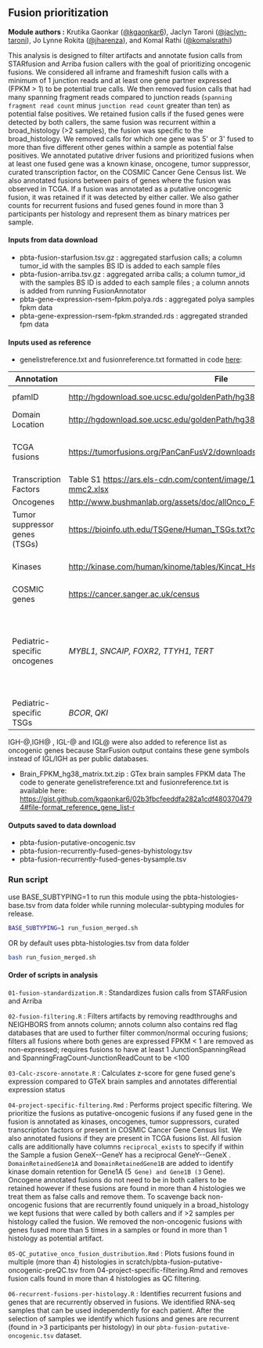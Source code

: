 ## Fusion prioritization

**Module authors :** Krutika Gaonkar ([@kgaonkar6](https://github.com/kgaonkar6)), Jaclyn Taroni ([@jaclyn-taroni](https://github.com/jaclyn-taroni)), Jo Lynne Rokita ([@jharenza](https://github.com/jharenza)), and Komal Rathi ([@komalsrathi](https://github.com/komalsrathi))


This analysis is designed to filter artifacts and annotate fusion calls from STARfusion and Arriba fusion callers with the goal of prioritizing oncogenic fusions. 
We considered all inframe and frameshift fusion calls with a minimum of 1 junction reads and at least one gene partner expressed (FPKM > 1) to be potential true calls. 
We then removed fusion calls that had many spanning fragment reads compared to junction reads (`spanning fragment read count` minus `junction read count` greater than ten) as potential false positives. 
We retained fusion calls if the fused genes were detected by both callers, the same fusion was recurrent within a broad_histology (>2 samples), the fusion was specific to the broad_histology. 
We removed calls for which one gene was 5' or 3' fused to more than five different other genes within a sample as potential false positives. 
We annotated putative driver fusions and prioritized fusions when at least one fused gene was a known kinase, oncogene, tumor suppressor, curated transcription factor, on the COSMIC Cancer Gene Census list.
We also annotated fusions between pairs of genes where the fusion was observed in TCGA.
If a fusion was annotated as a putative oncogenic fusion, it was retained if it was detected by either caller.
We also gather counts for recurrent fusions and fused genes found in more than 3 participants per histology and represent them as binary matrices per sample.

#### Inputs from data download
* pbta-fusion-starfusion.tsv.gz : aggregated starfusion calls; a column tumor_id with the samples BS ID is added to each sample files
* pbta-fusion-arriba.tsv.gz : aggregated arriba calls; a column tumor_id with the samples BS ID is added to each sample files ; a column annots is added from running FusionAnnotator
* pbta-gene-expression-rsem-fpkm.polya.rds : aggregated polya samples fpkm data
* pbta-gene-expression-rsem-fpkm.stranded.rds : aggregated stranded fpm data

#### Inputs used as reference
* genelistreference.txt and fusionreference.txt formatted in code [here](https://gist.github.com/kgaonkar6/02b3fbcfeeddfa282a1cdf4803704794): 

Annotation | File | Source  
------ | ---------- | --------- 
| pfamID                        | http://hgdownload.soe.ucsc.edu/goldenPath/hg38/database/pfamDesc.txt.gz     | UCSC pfamID Description database |
| Domain Location               | http://hgdownload.soe.ucsc.edu/goldenPath/hg38/database/ucscGenePfam.txt.gz | UCSC pfamID Description database |
| TCGA fusions                  | https://tumorfusions.org/PanCanFusV2/downloads/pancanfus.txt.gz             | TumorFusions: an integrative   resource for cancer-associated transcript fusions PMID: 29099951  |
| Transcription Factors | Table S1 https://ars.els-cdn.com/content/image/1-s2.0-S0092867418301065-mmc2.xlsx | @doi:10.1016/j.cell.2018.01.029
| Oncogenes                     | http://www.bushmanlab.org/assets/doc/allOnco_Feb2017.tsv                    | www.bushmanlab.org |
| Tumor suppressor genes (TSGs) | https://bioinfo.uth.edu/TSGene/Human_TSGs.txt?csrt=5027697123997809089      | Tumor Suppressor Gene Database   2.0 PMIDs: 23066107, 26590405 |
| Kinases                       | http://kinase.com/human/kinome/tables/Kincat_Hsap.08.02.xls |      The protein kinase complement of the human genome PMID: 12471243 |
| COSMIC genes                  | https://cancer.sanger.ac.uk/census | Catalogue of Somatic Mutations   in Cancer |
| Pediatric-specific oncogenes  | _MYBL1, SNCAIP, FOXR2, TTYH1, TERT_ | doi:10.1073/pnas.1300252110,   doi:10.1038/nature11327, doi:10.1016/j.cell.2016.01.015, doi:10.1038/ng.2849,   doi:10.1038/ng.3438, doi:10.1002/gcc.22110, doi:10.1016/j.canlet.2014.11.057,   doi:10.1007/s11910-017-0722-5 |
| Pediatric-specific TSGs | _BCOR_, _QKI_  | doi:10.1016/j.cell.2016.01.015, doi:10.1038/ng.3500 |

IGH-@,IGH@ , IGL-@ and IGL@ were also added to reference list as oncogenic genes because StarFusion output contains these gene symbols instead of IGL/IGH as per public databases.


* Brain_FPKM_hg38_matrix.txt.zip : GTex brain samples FPKM data
The code to generate genelistreference.txt and fusionreference.txt is available here: https://gist.github.com/kgaonkar6/02b3fbcfeeddfa282a1cdf4803704794#file-format_reference_gene_list-r


#### Outputs saved to data download
* pbta-fusion-putative-oncogenic.tsv
* pbta-fusion-recurrently-fused-genes-byhistology.tsv
* pbta-fusion-recurrently-fused-genes-bysample.tsv

### Run script
use BASE_SUBTYPING=1 to run this module using the pbta-histologies-base.tsv from data folder while running molecular-subtyping modules for release.
```sh
BASE_SUBTYPING=1 run_fusion_merged.sh 
```

OR by default uses pbta-histologies.tsv from data folder
```sh
bash run_fusion_merged.sh
```


#### Order of scripts in analysis
`01-fusion-standardization.R` : Standardizes fusion calls from STARFusion and Arriba

`02-fusion-filtering.R` : Filters artifacts by removing readthroughs and NEIGHBORS from annots column; annots column also contains red flag databases that are used to further filter common/normal occuring fusions; filters all fusions where both genes are expressed FPKM < 1 are removed as non-expressed; requires fusions to have at least 1 JunctionSpanningRead and SpanningFragCount-JunctionReadCount to be <100

`03-Calc-zscore-annotate.R` : Calculates z-score for gene fused gene's expression compared to GTeX brain samples and annotates differential expression status

`04-project-specific-filtering.Rmd` : Performs project specific filtering. We prioritize the fusions as putative-oncogenic fusions if any fused gene in the fusion is annotated as kinases, oncogenes, tumor suppressors, curated transcription factors or present in COSMIC Cancer Gene Census list. We also annotated fusions if they are present in TCGA fusions list.
All fusion calls are additionally have columns `reciprocal_exists` to specify if within the Sample a fusion GeneX--GeneY has a reciprocal GeneY--GeneX . `DomainRetainedGene1A` and `DomainRetainedGene1B` are added to identify kinase domain retention for Gene1A (5` Gene) and Gene1B (3` Gene).
Oncogene annotated fusions do not need to be in both callers to be retained however if these fusions are found in more than 4 histologies we treat them as false calls and remove them.
To scavenge back non-oncogenic fusions that are recurrently found uniquely in a broad_histology we kept fusions that were called by both callers and if >2 samples per histology called the fusion.
We removed the non-oncogenic fusions with genes fused more than 5 times in a samples or found in more than 1 histology as potential artifact. 

`05-QC_putative_onco_fusion_dustribution.Rmd` : Plots fusions found in multiple (more than 4) histologies in scratch/pbta-fusion-putative-oncogenic-preQC.tsv from 04-project-specific-filtering.Rmd and removes fusion calls found in more than 4 histologies as QC filtering.

`06-recurrent-fusions-per-histology.R` : Identifies recurrent fusions and genes that are recurrently observed in fusions. We identified RNA-seq samples that can be used independently for each patient. After the selection of samples we identify which fusions and genes are recurrent (found in >3 participants per histology) in our `pbta-fusion-putative-oncogenic.tsv` dataset.
